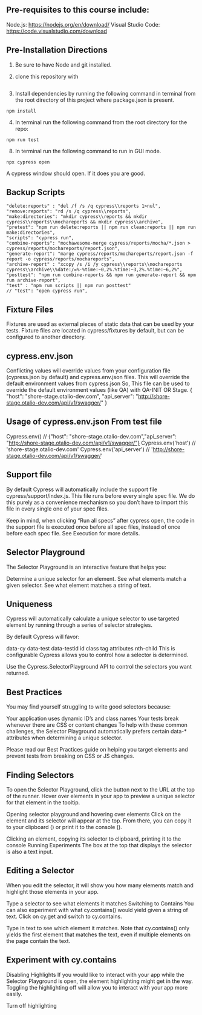 ## Pre-requisites to this course include:

Node.js: https://nodejs.org/en/download/
Visual Studio Code: https://code.visualstudio.com/download

## Pre-Installation Directions

1. Be sure to have Node and git installed.

2. clone this repository with 
```
```
3. Install dependencies by running the following command in terminal from the root directory of this project where package.json is present.
``` 
npm install
```
4. In terminal run the following command from the root directory for the repo:
```
npm run test
``` 
8. In terminal run the following command to run in GUI mode.
```
npx cypress open
```
A cypress window should open. If it does you are good.

## Backup Scripts
```
"delete:reports" : "del /f /s /q cypress\\reports 1>nul",
"remove:reports": "rd /s /q cypress\\reports",
"make:directories": "mkdir cypress\\reports && mkdir cypress\\reports\\mochareports && mkdir cypress\\archive",
"pretest": "npm run delete:reports || npm run clean:reports || npm run make:directories",
"scripts": "cypress run",
"combine-reports": "mochawesome-merge cypress/reports/mocha/*.json > cypress/reports/mochareports/report.json",
"generate-report": "marge cypress/reports/mochareports/report.json -f report -o cypress/reports/mochareports",
"archive-report" : "xcopy /s /i /y cypress\\reports\\mochareports cypress\\archive\\%date:/=%-%time:~0,2%.%time:~3,2%.%time:~6,2%",
"posttest": "npm run combine-reports && npm run generate-report && npm run archive-report",
"test" : "npm run scripts || npm run posttest"
// "test": "open cypress run",

```
## Fixture Files
Fixtures are used as external pieces of static data that can be used by your tests.
Fixture files are located in cypress/fixtures by default, but can be configured to another directory.


## cypress.env.json
Conflicting values will override values from your configuration file (cypress.json by default) and cypress.env.json files.
This will override the default environment values from cypress.json
So, This file can be used to override the default environment values (like QA) with QA-INIT OR Stage.
{
  "host": "shore-stage.otalio-dev.com",
  "api_server": "http://shore-stage.otalio-dev.com/api/v1/swagger/"
}

## Usage of cypress.env.json From test file
Cypress.env()             // {"host": "shore-stage.otalio-dev.com","api_server": "http://shore-stage.otalio-dev.com/api/v1/swagger/"}
Cypress.env('host')       // 'shore-stage.otalio-dev.com'
Cypress.env('api_server') // 'http://shore-stage.otalio-dev.com/api/v1/swagger/'


## Support file
By default Cypress will automatically include the support file cypress/support/index.js. This file runs before every single spec file. We do this purely as a convenience mechanism so you don’t have to import this file in every single one of your spec files.

 Keep in mind, when clicking “Run all specs” after cypress open, the code in the support file is executed once before all spec files,
 instead of once before each spec file. See Execution for more details.


## Selector Playground
The Selector Playground is an interactive feature that helps you:

Determine a unique selector for an element.
See what elements match a given selector.
See what element matches a string of text.

## Uniqueness
Cypress will automatically calculate a unique selector to use targeted element by running through a series of selector strategies.

By default Cypress will favor:

data-cy
data-test
data-testid
id
class
tag
attributes
nth-child
This is configurable
Cypress allows you to control how a selector is determined.

Use the Cypress.SelectorPlayground API to control the selectors you want returned.

## Best Practices
You may find yourself struggling to write good selectors because:

Your application uses dynamic ID’s and class names
Your tests break whenever there are CSS or content changes
To help with these common challenges, the Selector Playground automatically prefers certain data-* attributes when determining a unique selector.

Please read our Best Practices guide on helping you target elements and prevent tests from breaking on CSS or JS changes.

## Finding Selectors
To open the Selector Playground, click the  button next to the URL at the top of the runner. Hover over elements in your app to preview a unique selector for that element in the tooltip.

Opening selector playground and hovering over elements
Click on the element and its selector will appear at the top. From there, you can copy it to your clipboard () or print it to the console ().

Clicking an element, copying its selector to clipboard, printing it to the console
Running Experiments
The box at the top that displays the selector is also a text input.

## Editing a Selector
When you edit the selector, it will show you how many elements match and highlight those elements in your app.

Type a selector to see what elements it matches
Switching to Contains
You can also experiment with what cy.contains() would yield given a string of text. Click on cy.get and switch to cy.contains.

Type in text to see which element it matches. Note that cy.contains() only yields the first element that matches the text, even if multiple elements on the page contain the text.

## Experiment with cy.contains
Disabling Highlights
If you would like to interact with your app while the Selector Playground is open, the element highlighting might get in the way. Toggling the highlighting off will allow you to interact with your app more easily.

Turn off highlighting
